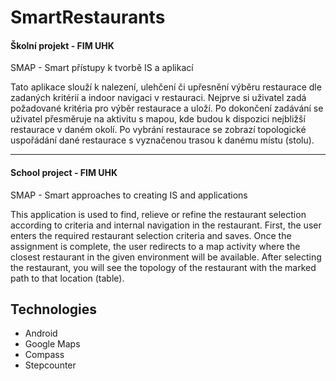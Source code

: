 # SmartRestaurants
#### Školní projekt - FIM UHK
SMAP - Smart přístupy k tvorbě IS a aplikací

Tato aplikace slouží k nalezení, ulehčení či upřesnění výběru restaurace dle zadaných kritérií a indoor navigaci v restauraci. Nejprve si uživatel zadá požadované kritéria pro výběr restaurace a uloží. Po dokončení zadávání se uživatel přesměruje na aktivitu s mapou, kde budou k dispozici nejbližší restaurace v daném okolí. Po vybrání restaurace se zobrazí topologické uspořádání dané restaurace s vyznačenou trasou k danému místu (stolu).

<hr />

#### School project - FIM UHK
SMAP - Smart approaches to creating IS and applications

This application is used to find, relieve or refine the restaurant selection according to criteria and internal navigation in the restaurant. First, the user enters the required restaurant selection criteria and saves. Once the assignment is complete, the user redirects to a map activity where the closest restaurant in the given environment will be available. After selecting the restaurant, you will see the topology of the restaurant with the marked path to that location (table).



## Technologies
* Android
* Google Maps
* Compass
* Stepcounter
